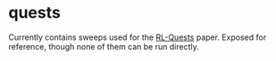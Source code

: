 # quests

Currently contains sweeps used for the [RL-Quests](https://arxiv.org/abs/2010.00685) paper. Exposed for reference, though none of them can be run directly.
